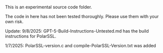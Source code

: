 This is an experimental source code folder.

The code in here has not been tested thoroughly. Please use them with your own risk.

Update:
9/8/2025:
GPT-5-Build-Instructions-Untested.md has the build instructions for PolarSSL.

1/7/2025:
PolarSSL-version.c and compile-PolarSSL-Version.txt was added 

